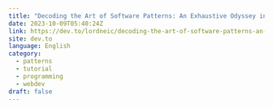 ```yaml
---
title: "Decoding the Art of Software Patterns: An Exhaustive Odyssey into Strategy, Building Blocks, and Observers"
date: 2023-10-09T05:40:24Z
link: https://dev.to/lordneic/decoding-the-art-of-software-patterns-an-exhaustive-odyssey-into-strategy-building-blocks-and-observers-2a1c?utm_medium=RSS&utm_source=news.12bit.vn
site: dev.to
language: English
category:
  - patterns
  - tutorial
  - programming
  - webdev
draft: false
---
```

